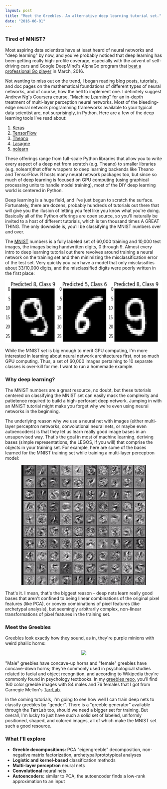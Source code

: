 ```yaml
---
layout: post
title: "Meet the Greebles. An alternative deep learning tutorial set."
date: "2016-06-01"
---
```


### Tired of MNIST?

Most aspiring data scientists have at least heard of neural networks and "deep learning" by now, and you've probably noticed that deep learning has been getting really high-profile coverage, especially with the advent of self-driving cars and Google DeepMind's AlphaGo program that [beat a professional Go player](https://deepmind.com/alpha-go.html) in March, 2016.

Not wanting to miss out on the trend, I began reading blog posts, tutorials, and doc pages on the mathematical foundations of different types of neural networks, and of course, how the hell to implement one. I definitely suggest Andrew Ng's Coursera course, ["Machine Learning"](https://www.coursera.org/learn/machine-learning) for an in-depth treatment of multi-layer perception neural networks. Most of the bleeding-edge neural network programming frameworks available to your typical data scientist are, not surprisingly, in Python. Here are a few of the deep learning tools I've read about:

1.	[Keras](http://keras.io/)
2.	[TensorFlow](https://www.tensorflow.org/)
3.	[Theano](http://deeplearning.net/software/theano)
4.	[Lasagne](https://github.com/Lasagne/Lasagne)
5.	[nolearn](https://github.com/dnouri/nolearn)

These offerings range from full-scale Python libraries that allow you to write every aspect of a deep net from scratch (e.g. Theano) to smaller libraries (e.g. nolearn)that offer wrappers to deep learning backends like Theano and TensorFlow. R hosts many neural network packages too, but since so much of deep learning is focused on GPU computing (using graphical processing units to handle model training), most of the DIY deep learning world is centered in Python.

Deep learning is a huge field, and I've just begun to scratch the surface. Fortunately, there are dozens, probably hundreds of tutorials out there that will give you the illusion of letting you feel like you know what you're doing. Basically all of the Python offerings are open source, so you'll naturally be invited to a host of different tutorials, which is ten thousand times A GREAT THING. The only downside is, you'll be classifying the MNIST numbers over and over.

The [MNIST](https://en.wikipedia.org/wiki/MNIST_database) numbers is a fully labeled set of 60,000 training and 10,000 test images, the images being handwritten digits, 0 through 9. Almost every intro to deep learning tutorial out there revolves around training a neural network on the training set and then minimizing the misclassification error of the test set. Very quickly you can have a model that only misclassifies about 33/10,000 digits, and the misclassified digits were poorly written in the first place:

<img src = "https://raw.githubusercontent.com/FrankFineis/FrankFineis.github.io/master/images/misclassified_mnist_pics.png" class = "inline" width="600px" height = "200px"/>

While the MNIST set is big enough to merit GPU computing, I'm more interested in learning about neural network architectures first, not so much GPU computing. Thus, a set of 60,000 images pertaining to 10 separate classes is over-kill for me. I want to run a homemade example.

### Why deep learning?

The MNIST numbers are a great resource, no doubt, but these tutorials centered on classifying the MNIST set can easily mask the complexity and patietence required to build a high-perforant deep network. Jumping in with an MNIST tutorial might make you forget why we're even using neural networks in the beginning.

The underlying reason why we use a neural net with images (either multi-layer perceptron networks, convolutional neural nets, or maybe even autoencoders) is that they let us learn really good image bases in an unsupervised way. That's the goal in most of machine learning, deriving bases (simple representations, the LEGOS, if you will) that comprise the objects in your training set. For example, here are some of the bases learned for the MNIST training set while training a multi-layer perceptron model:

<p align="center">
<img src = "https://raw.githubusercontent.com/FrankFineis/FrankFineis.github.io/master/images/mnist_weights.png" class = "inline" width="400px" />
</p>

That's it. I mean, that's the biggest reason - deep nets learn really good bases that aren't confined to being linear combinations of the original pixel features (like PCA), or convex combinations of pixel features (like archetypal analysis), but seemingly arbitrarily complex, non-linear transformations of pixel features in the training set.

### Meet the Greebles

Greebles look exactly how they sound, as in, they're purple minions with weird phallic horns:

<p align="center">
<img src = "https://classconnection.s3.amazonaws.com/261/flashcards/472261/png/greebles.png" class = "inline" />
</p>

"Male" greebles have concave-up horns and "female" greebles have concave-down horns; they're commonly used in psychological studies related to facial and object recognition, and according to Wikipedia they're commonly found in psychology textbooks. In my [greebles repo](https://github.com/fineiskid/Greeble_image_learning), you'll find 160 color greeble images with 84 males and 76 females that I got from Carnegie Mellon's [TarrLab](http://wiki.cnbc.cmu.edu/Novel_Objects).

In the coming tutorials, I'm going to see how well I can train deep nets to classify greebles by "gender". There is a "greeble generator" available through the TarrLab too, should we need a bigger set for training. But overall, I'm lucky to just have such a solid set of labeled, uniformly positioned, shaped, and colored images, all of which make the MNIST set such a good resource.

### What I'll explore

+ **Greeble decompositions:** PCA "eigengreeble" decomposition, non-negative matrix factorization, archetypal/prototypical analyses
+ **Logistic and kernel-based** classification methods
+ **Multi-layer perceptron** neural nets
+ **Convolutional** neural nets
+ **Autoencoders:** similar to PCA, the autoencoder finds a low-rank approximation to an input


